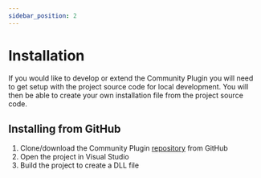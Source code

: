 ```yaml
---
sidebar_position: 2
---
```


# Installation

If you would like to develop or extend the Community Plugin you will need to get setup with the project source code for local development. You will then be able to create your own installation file from the project source code.

## Installing from GitHub

1. Clone/download the Community Plugin [repository](https://github.com/zacksharkey/CommunityPlugin) from GitHub
2. Open the project in Visual Studio
3. Build the project to create a DLL file